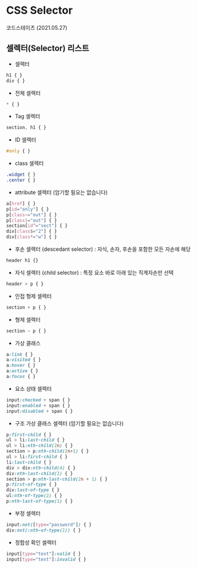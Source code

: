 # CSS Selector 
코드스테이츠 (2021.05.27)


## 셀렉터(Selector) 리스트
- 셀렉터
```css
h1 { }
div { }
```

- 전체 셀렉터
```css
* { }
```

- Tag 셀렉터
```css
section, h1 { }
```


- ID 셀렉터
```css
#only { }
```
- class 셀렉터
```css
.widget { }
.center { }
```

- attribute 셀렉터 (암기할 필요는 없습니다)
```css
a[href] { }
p[id="only"] { }
p[class~="out"] { }
p[class|="out"] { }
section[id^="sect"] { }
div[class$="2"] { }
div[class*="w"] { }
```

- 후손 셀렉터 (descedant selector) : 자식, 손자, 후손을 포함한 모든 자손에 해당
```css
header h1 {}
```

- 자식 셀렉터 (child selector) : 특정 요소 바로 아래 있는 직계자손만 선택
```css
header > p { }
```

- 인접 형제 셀렉터
```css
section + p { }
```

- 형제 셀렉터
```css
section ~ p { }
```

- 가상 클래스
```css
a:link { }
a:visited { }
a:hover { }
a:active { }
a:focus { }
```

- 요소 상태 셀렉터
```css
input:checked + span { }
input:enabled + span { }
input:disabled + span { }
```

- 구조 가상 클래스 셀렉터 (암기할 필요는 없습니다)
```css
p:first-child { }
ul > li:last-child { }
ul > li:nth-child(2n) { }
section > p:nth-child(2n+1) { }
ul > li:first-child { }
li:last-child { }
div > div:nth-child(4) { }
div:nth-last-child(2) { }
section > p:nth-last-child(2n + 1) { }
p:first-of-type { }
div:last-of-type { }
ul:nth-of-type(2) { }
p:nth-last-of-type(1) { }
```

- 부정 셀렉터
```css
input:not([type="password"]) { }
div:not(:nth-of-type(2)) { }
```

- 정합성 확인 셀렉터
```css
input[type="text"]:valid { }
input[type="text"]:invalid { }
```
